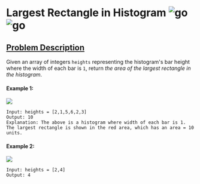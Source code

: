 # Largest Rectangle in Histogram  ![go](https://github.com/SaffatHasan/LargestRectangleHistogram/actions/workflows/go.yml/badge.svg)  ![go](https://github.com/SaffatHasan/LargestRectangleHistogram/actions/workflows/golangci-lint.yml/badge.svg)

## [Problem Description][1]

Given an array of integers `heights` representing the histogram's bar height where the width of each bar is `1`, return _the area of the largest rectangle in the histogram_.

#### Example 1:
![][2]

```
Input: heights = [2,1,5,6,2,3]
Output: 10
Explanation: The above is a histogram where width of each bar is 1.
The largest rectangle is shown in the red area, which has an area = 10 units.
```

#### Example 2:
![][3]
```
Input: heights = [2,4]
Output: 4
```

[1]:https://leetcode.com/problems/largest-rectangle-in-histogram/
[2]:https://assets.leetcode.com/uploads/2021/01/04/histogram.jpg
[3]:https://assets.leetcode.com/uploads/2021/01/04/histogram-1.jpg